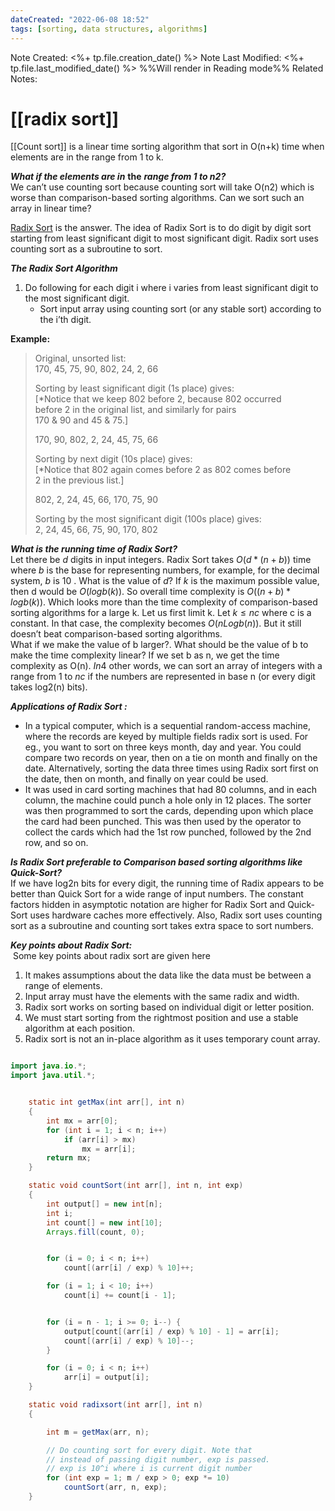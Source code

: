 ```yaml
---
dateCreated: "2022-06-08 18:52"
tags: [sorting, data structures, algorithms]
---
```

Note Created: <%+ tp.file.creation_date() %>
Note Last Modified: <%+ tp.file.last_modified_date() %> %%Will render in Reading mode%%
Related Notes: 

# [[radix sort]]
[[Count sort]] is a linear time sorting algorithm that sort in O(n+k) time when elements are in the range from 1 to k.

_**What if the elements are in**_ **the** _**range from 1 to n2?**_   
We can’t use counting sort because counting sort will take O(n2) which is worse than comparison-based sorting algorithms. Can we sort such an array in linear time? 

[Radix Sort](http://en.wikipedia.org/wiki/Radix_sort) is the answer. The idea of Radix Sort is to do digit by digit sort starting from least significant digit to most significant digit. Radix sort uses counting sort as a subroutine to sort.

_**The Radix Sort Algorithm**_ 

1.  Do following for each digit i where i varies from least significant digit to the most significant digit.
    -   Sort input array using counting sort (or any stable sort) according to the i’th digit.

**Example:**

> Original, unsorted list:  
> 170, 45, 75, 90, 802, 24, 2, 66
> 
> Sorting by least significant digit (1s place) gives:  
> [*Notice that we keep 802 before 2, because 802 occurred  
> before 2 in the original list, and similarly for pairs  
> 170 & 90 and 45 & 75.]
> 
> 170, 90, 802, 2, 24, 45, 75, 66
> 
> Sorting by next digit (10s place) gives:  
> [*Notice that 802 again comes before 2 as 802 comes before  
> 2 in the previous list.]
> 
> 802, 2, 24, 45, 66, 170, 75, 90
> 
> Sorting by the most significant digit (100s place) gives:  
> 2, 24, 45, 66, 75, 90, 170, 802

_**What is the running time of Radix Sort?**_   
Let there be $d$ digits in input integers. Radix Sort takes $O(d*(n+b))$ time where $b$ is the base for representing numbers, for example, for the decimal system, $b$ is $10$ . What is the value of $d$? If $k$ is the maximum possible value, then d would be $O(logb(k))$. So overall time complexity is $O((n+b) * logb(k))$. Which looks more than the time complexity of comparison-based sorting algorithms for a large k. Let us first limit k. Let $k \leq nc$ where c is a constant. In that case, the complexity becomes $O(nLogb(n))$. But it still doesn’t beat comparison-based sorting algorithms.   
What if we make the value of b larger?. What should be the value of b to make the time complexity linear? If we set b as n, we get the time complexity as O(n). $In4$ other words, we can sort an array of integers with a range from 1 to $nc$ if the numbers are represented in base n (or every digit takes log2(n) bits). 

_**Applications of Radix Sort :**_ 

-   In a typical computer, which is a sequential random-access machine, where the records are keyed by multiple fields radix sort is used. For eg., you want to sort on three keys month, day and year. You could compare two records on year, then on a tie on month and finally on the date. Alternatively, sorting the data three times using Radix sort first on the date, then on month, and finally on year could be used.
-   It was used in card sorting machines that had 80 columns, and in each column, the machine could punch a hole only in 12 places. The sorter was then programmed to sort the cards, depending upon which place the card had been punched. This was then used by the operator to collect the cards which had the 1st row punched, followed by the 2nd row, and so on.

_**Is Radix Sort preferable to Comparison based sorting algorithms like Quick-Sort?**_   
If we have log2n bits for every digit, the running time of Radix appears to be better than Quick Sort for a wide range of input numbers. The constant factors hidden in asymptotic notation are higher for Radix Sort and Quick-Sort uses hardware caches more effectively. Also, Radix sort uses counting sort as a subroutine and counting sort takes extra space to sort numbers.

_**Key points about Radix Sort:**_  
 Some key points about radix sort are given here

1.  It makes assumptions about the data like the data must be between a range of elements.
2.  Input array must have the elements with the same radix and width.
3.  Radix sort works on sorting based on individual digit or letter position.
4.  We must start sorting from the rightmost position and use a stable algorithm at each position.
5.  Radix sort is not an in-place algorithm as it uses temporary count array.
```java

import java.io.*;
import java.util.*;


	static int getMax(int arr[], int n)
	{
		int mx = arr[0];
		for (int i = 1; i < n; i++)
			if (arr[i] > mx)
				mx = arr[i];
		return mx;
	}

	static void countSort(int arr[], int n, int exp)
	{
		int output[] = new int[n]; 
		int i;
		int count[] = new int[10];
		Arrays.fill(count, 0);


		for (i = 0; i < n; i++)
			count[(arr[i] / exp) % 10]++;

		for (i = 1; i < 10; i++)
			count[i] += count[i - 1];


		for (i = n - 1; i >= 0; i--) {
			output[count[(arr[i] / exp) % 10] - 1] = arr[i];
			count[(arr[i] / exp) % 10]--;
		}

		for (i = 0; i < n; i++)
			arr[i] = output[i];
	}

	static void radixsort(int arr[], int n)
	{

		int m = getMax(arr, n);

		// Do counting sort for every digit. Note that
		// instead of passing digit number, exp is passed.
		// exp is 10^i where i is current digit number
		for (int exp = 1; m / exp > 0; exp *= 10)
			countSort(arr, n, exp);
	}


```
